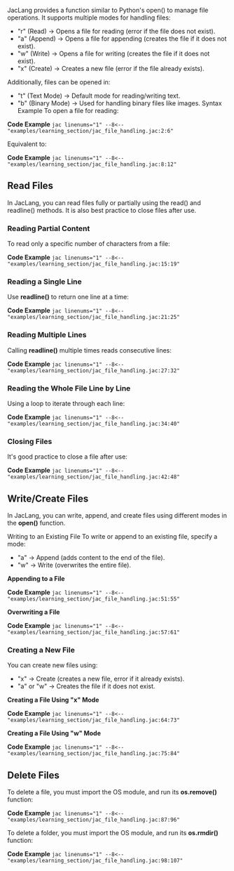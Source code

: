 JacLang provides a function similar to Python's open() to manage file operations. It supports multiple modes for handling files:

- "r" (Read) → Opens a file for reading (error if the file does not exist).
- "a" (Append) → Opens a file for appending (creates the file if it does not exist).
- "w" (Write) → Opens a file for writing (creates the file if it does not exist).
- "x" (Create) → Creates a new file (error if the file already exists).

Additionally, files can be opened in:

- "t" (Text Mode) → Default mode for reading/writing text.
- "b" (Binary Mode) → Used for handling binary files like images.
Syntax Example
To open a file for reading:

**Code Example**
    ```jac linenums="1"
    --8<-- "examples/learning_section/jac_file_handling.jac:2:6"
    ```

Equivalent to:

**Code Example**
    ```jac linenums="1"
    --8<-- "examples/learning_section/jac_file_handling.jac:8:12"
    ```

## Read Files

In JacLang, you can read files fully or partially using the read() and readline() methods. It is also best practice to close files after use.

### Reading Partial Content

To read only a specific number of characters from a file:

**Code Example**
    ```jac linenums="1"
    --8<-- "examples/learning_section/jac_file_handling.jac:15:19"
    ```

### Reading a Single Line

Use **readline()** to return one line at a time:

**Code Example**
    ```jac linenums="1"
    --8<-- "examples/learning_section/jac_file_handling.jac:21:25"
    ```

### Reading Multiple Lines

Calling **readline()** multiple times reads consecutive lines:

**Code Example**
    ```jac linenums="1"
    --8<-- "examples/learning_section/jac_file_handling.jac:27:32"
    ```

### Reading the Whole File Line by Line

Using a loop to iterate through each line:

**Code Example**
    ```jac linenums="1"
    --8<-- "examples/learning_section/jac_file_handling.jac:34:40"
    ```

### Closing Files
It's good practice to close a file after use:

**Code Example**
    ```jac linenums="1"
    --8<-- "examples/learning_section/jac_file_handling.jac:42:48"
    ```

## Write/Create Files

In JacLang, you can write, append, and create files using different modes in the **open()** function.

Writing to an Existing File
To write or append to an existing file, specify a mode:

- "a" → Append (adds content to the end of the file).
- "w" → Write (overwrites the entire file).

**Appending to a File**

**Code Example**
    ```jac linenums="1"
    --8<-- "examples/learning_section/jac_file_handling.jac:51:55"
    ```

**Overwriting a File**

**Code Example**
    ```jac linenums="1"
    --8<-- "examples/learning_section/jac_file_handling.jac:57:61"
    ```

### Creating a New File

You can create new files using:

- "x" → Create (creates a new file, error if it already exists).
- "a" or "w" → Creates the file if it does not exist.

**Creating a File Using "x" Mode**

**Code Example**
    ```jac linenums="1"
    --8<-- "examples/learning_section/jac_file_handling.jac:64:73"
    ```

**Creating a File Using "w" Mode**

**Code Example**
    ```jac linenums="1"
    --8<-- "examples/learning_section/jac_file_handling.jac:75:84"
    ```

## Delete Files

To delete a file, you must import the OS module, and run its **os.remove()** function:

**Code Example**
    ```jac linenums="1"
    --8<-- "examples/learning_section/jac_file_handling.jac:87:96"
    ```

To delete a folder, you must import the OS module, and run its **os.rmdir()** function:

**Code Example**
    ```jac linenums="1"
    --8<-- "examples/learning_section/jac_file_handling.jac:98:107"
    ```
